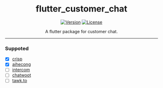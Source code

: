 <div align="center">

# flutter_customer_chat


[![Version](https://img.shields.io/pub/v/flutter_customer_chat.svg)](https://pub.dartlang.org/packages/flutter_customer_chat)
[![License](https://img.shields.io/badge/license-AL2-blue.svg)](https://github.com/jiusanzhou/flutter_customer_chat/blob/master/LICENSE)

A flutter package for customer chat.


</div>

---

### Suppoted

- [x] [crisp](https://crisp.chat)
- [x] [aihecong](https://aihecong.com)
- [ ] [intercom](https://intercom.com)
- [ ] [chatwoot](https://github.com/chatwoot/chatwoot)
- [ ] [tawk.to](https://tawk.to)
